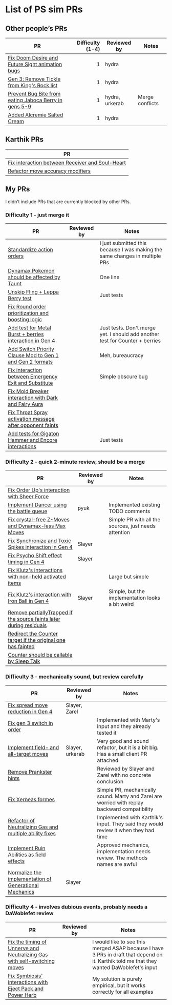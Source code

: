 # List of PS sim PRs

## Other people’s PRs

| PR | Difficulty (1-4) | Reviewed by | Notes |
| --- | ---: | --- | --- |
| [Fix Doom Desire and Future Sight animation bugs](https://github.com/smogon/pokemon-showdown/pull/11382) | 1 | hydra | |
| [Gen 3: Remove Tickle from King's Rock list](https://github.com/smogon/pokemon-showdown/pull/11479) | 1 | hydra | |
| [Prevent Bug Bite from eating Jaboca Berry in gens 5-9](https://github.com/smogon/pokemon-showdown/pull/11363) | 1 | hydra, urkerab | Merge conflicts |
| [Added Alcremie Salted Cream](https://github.com/smogon/pokemon-showdown/pull/11503) | 1 | hydra | |

## Karthik PRs
| PR |
| --- |
| [Fix interaction between Receiver and Soul-Heart](https://github.com/smogon/pokemon-showdown/pull/11299) |
| [Refactor move accuracy modifiers](https://github.com/smogon/pokemon-showdown/pull/11263) |

## My PRs

I didn’t include PRs that are currently blocked by other PRs.

### Difficulty 1 - just merge it
| PR | Reviewed by | Notes |
| --- | --- | --- |
| [Standardize action orders](https://github.com/smogon/pokemon-showdown/pull/11340) | | I just submitted this because I was making the same changes in multiple PRs |
| [Dynamax Pokemon should be affected by Taunt](https://github.com/smogon/pokemon-showdown/pull/11361) | | One line |
| [Unskip Fling + Leppa Berry test](https://github.com/smogon/pokemon-showdown/pull/10904) | | Just tests |
| [Fix Round order prioritization and boosting logic](https://github.com/smogon/pokemon-showdown/pull/10915) | | |
| [Add test for Metal Burst + berries interaction in Gen 4](https://github.com/smogon/pokemon-showdown/pull/11152) | | Just tests. Don't merge yet. I should add another test for Counter + berries |
| [Add Switch Priority Clause Mod to Gen 1 and Gen 2 formats](https://github.com/smogon/pokemon-showdown/pull/11262) | | Meh, bureaucracy |
| [Fix interaction between Emergency Exit and Substitute](https://github.com/smogon/pokemon-showdown/pull/11350) | | Simple obscure bug |
| [Fix Mold Breaker interaction with Dark and Fairy Aura](https://github.com/smogon/pokemon-showdown/pull/11370) | | |
| [Fix Throat Spray activation message after opponent faints](https://github.com/smogon/pokemon-showdown/pull/11489) | | |
| [Add tests for Gigaton Hammer and Encore interactions](https://github.com/smogon/pokemon-showdown/pull/11493) | | Just tests |

### Difficulty 2 - quick 2-minute review, should be a merge
| PR | Reviewed by | Notes |
| --- | --- | --- |
| [Fix Order Up's interaction with Sheer Force](https://github.com/smogon/pokemon-showdown/pull/10891) | | |
| [Implement Dancer using the battle queue](https://github.com/smogon/pokemon-showdown/pull/10975) | pyuk | Implemented existing TODO comments |
| [Fix crystal-free Z-Moves and Dynamax-less Max Moves](https://github.com/smogon/pokemon-showdown/pull/11090) | | Simple PR with all the sources, just needs attention |
| [Fix Synchronize and Toxic Spikes interaction in Gen 4](https://github.com/smogon/pokemon-showdown/pull/11186) | Slayer | |
| [Fix Psycho Shift effect timing in Gen 4](https://github.com/smogon/pokemon-showdown/pull/11196) | Slayer | |
| [Fix Klutz's interactions with non-held activated items](https://github.com/smogon/pokemon-showdown/pull/11204) | | Large but simple |
| [Fix Klutz's interaction with Iron Ball in Gen 4](https://github.com/smogon/pokemon-showdown/pull/11205) | Slayer | Simple, but the implementation looks a bit weird |
| [Remove partiallyTrapped if the source faints later during residuals](github.com/smogon/pokemon-showdown/pull/11285) | | |
| [Redirect the Counter target if the original one has fainted](https://github.com/smogon/pokemon-showdown/pull/11383) | | |
| [Counter should be callable by Sleep Talk](https://github.com/smogon/pokemon-showdown/pull/11384) | | |

### Difficulty 3 - mechanically sound, but review carefully
| PR | Reviewed by | Notes |
| --- | --- | --- |
| [Fix spread move reduction in Gen 4](https://github.com/smogon/pokemon-showdown/pull/11180) | Slayer, Zarel | |
| [Fix gen 3 switch in order](https://github.com/smogon/pokemon-showdown/pull/11185) | | Implemented with Marty's input and they already tested it |
| [Implement field- and all-target moves](https://github.com/smogon/pokemon-showdown/pull/11211) | Slayer, urkerab | Very good and sound refactor, but it is a bit big. Has a small client PR attached |
| [Remove Prankster hints](https://github.com/smogon/pokemon-showdown/pull/11302) | | Reviewed by Slayer and Zarel with no concrete conclusion |
| [Fix Xerneas formes](https://github.com/smogon/pokemon-showdown/pull/11369) | | Simple PR, mechanically sound. Marty and Zarel are worried with replay backward compatibility |
| [Refactor of Neutralizing Gas and multiple ability fixes](https://github.com/smogon/pokemon-showdown/pull/11373) | | Implemented with Karthik's input. They said they would review it when they had time |
| [Implement Ruin Abilities as field effects](https://github.com/smogon/pokemon-showdown/pull/11371) | | Approved mechanics, implementation needs review. The methods names are awful |
| [Normalize the implementation of Generational Mechanics](https://github.com/smogon/pokemon-showdown/pull/11509) | Slayer | |

### Difficulty 4 - involves dubious events, probably needs a DaWoblefet review
| PR | Reviewed by | Notes |
| --- | --- | --- |
| [Fix the timing of Unnerve and Neutralizing Gas with self-switching moves](https://github.com/smogon/pokemon-showdown/pull/11347) | | I would like to see this merged ASAP because I have 3 PRs in draft that depend on it. Karthik told me that they wanted DaWoblefet's input |
| [Fix Symbiosis' interactions with Eject Pack and Power Herb](https://github.com/smogon/pokemon-showdown/pull/10898) | | My solution is purely empirical, but it works correctly for all examples |
